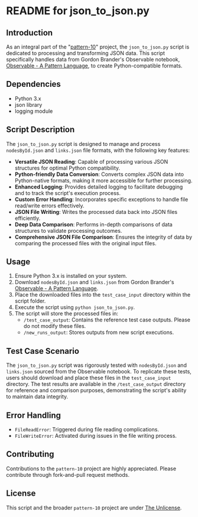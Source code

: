 # README for json_to_json.py

## Introduction
As an integral part of the "[pattern-10](https://github.com/jesuzv/pattern-10)" project, the `json_to_json.py` script is dedicated to processing and transforming JSON data. This script specifically handles data from Gordon Brander's Observable notebook, [Observable - A Pattern Language](https://observablehq.com/@gordon/a-pattern-language), to create Python-compatible formats.

## Dependencies
- Python 3.x
- json library
- logging module

## Script Description
The `json_to_json.py` script is designed to manage and process `nodesById.json` and `links.json` file formats, with the following key features:

- **Versatile JSON Reading**: Capable of processing various JSON structures for optimal Python compatibility.
- **Python-friendly Data Conversion**: Converts complex JSON data into Python-native formats, making it more accessible for further processing.
- **Enhanced Logging**: Provides detailed logging to facilitate debugging and to track the script's execution process.
- **Custom Error Handling**: Incorporates specific exceptions to handle file read/write errors effectively.
- **JSON File Writing**: Writes the processed data back into JSON files efficiently.
- **Deep Data Comparison**: Performs in-depth comparisons of data structures to validate processing outcomes.
- **Comprehensive JSON File Comparison**: Ensures the integrity of data by comparing the processed files with the original input files.

## Usage
1. Ensure Python 3.x is installed on your system.
2. Download `nodesById.json` and `links.json` from Gordon Brander's [Observable - A Pattern Language](https://observablehq.com/@gordon/a-pattern-language).
3. Place the downloaded files into the `test_case_input` directory within the script folder.
4. Execute the script using `python json_to_json.py`.
5. The script will store the processed files in:
   - `/test_case_output`: Contains the reference test case outputs. Please do not modify these files.
   - `/new_runs_output`: Stores outputs from new script executions.

## Test Case Scenario
The `json_to_json.py` script was rigorously tested with `nodesById.json` and `links.json` sourced from the Observable notebook. To replicate these tests, users should download and place these files in the `test_case_input` directory. The test results are available in the `/test_case_output` directory for reference and comparison purposes, demonstrating the script's ability to maintain data integrity.

## Error Handling
- `FileReadError`: Triggered during file reading complications.
- `FileWriteError`: Activated during issues in the file writing process.

## Contributing
Contributions to the `pattern-10` project are highly appreciated. Please contribute through fork-and-pull request methods.

## License
This script and the broader `pattern-10` project are under [The Unlicense](../LICENSE).
